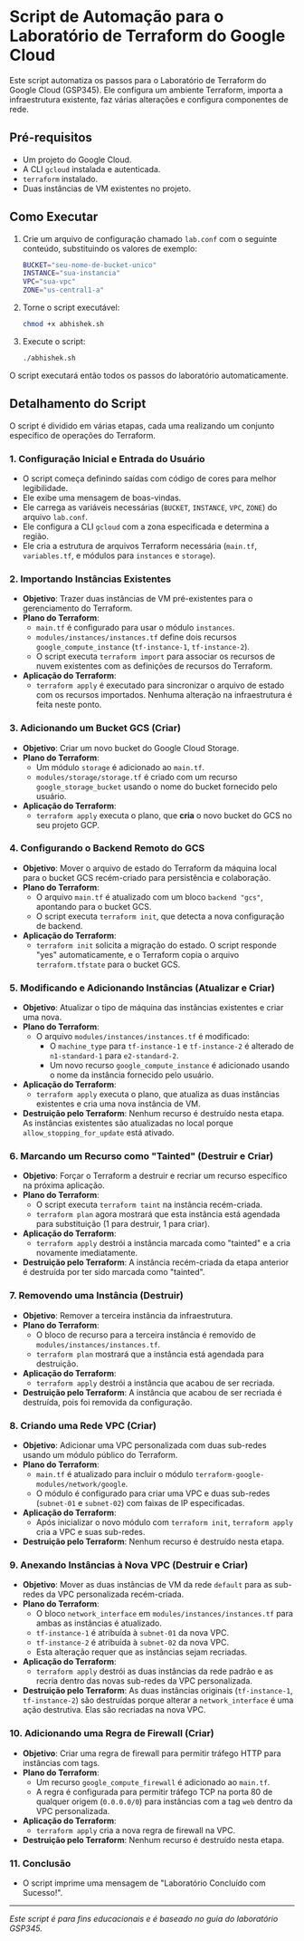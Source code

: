 # Script de Automação para o Laboratório de Terraform do Google Cloud

Este script automatiza os passos para o Laboratório de Terraform do Google Cloud (GSP345). Ele configura um ambiente Terraform, importa a infraestrutura existente, faz várias alterações e configura componentes de rede.

## Pré-requisitos

- Um projeto do Google Cloud.
- A CLI `gcloud` instalada e autenticada.
- `terraform` instalado.
- Duas instâncias de VM existentes no projeto.

## Como Executar

1.  Crie um arquivo de configuração chamado `lab.conf` com o seguinte conteúdo, substituindo os valores de exemplo:
    ```bash
    BUCKET="seu-nome-de-bucket-unico"
    INSTANCE="sua-instancia"
    VPC="sua-vpc"
    ZONE="us-central1-a"
    ```

2.  Torne o script executável:
    ```bash
    chmod +x abhishek.sh
    ```

3.  Execute o script:
    ```bash
    ./abhishek.sh
    ```

O script executará então todos os passos do laboratório automaticamente.

## Detalhamento do Script

O script é dividido em várias etapas, cada uma realizando um conjunto específico de operações do Terraform.

### 1. Configuração Inicial e Entrada do Usuário

- O script começa definindo saídas com código de cores para melhor legibilidade.
- Ele exibe uma mensagem de boas-vindas.
- Ele carrega as variáveis necessárias (`BUCKET`, `INSTANCE`, `VPC`, `ZONE`) do arquivo `lab.conf`.
- Ele configura a CLI `gcloud` com a zona especificada e determina a região.
- Ele cria a estrutura de arquivos Terraform necessária (`main.tf`, `variables.tf`, e módulos para `instances` e `storage`).

### 2. Importando Instâncias Existentes

- **Objetivo**: Trazer duas instâncias de VM pré-existentes para o gerenciamento do Terraform.
- **Plano do Terraform**:
  - `main.tf` é configurado para usar o módulo `instances`.
  - `modules/instances/instances.tf` define dois recursos `google_compute_instance` (`tf-instance-1`, `tf-instance-2`).
  - O script executa `terraform import` para associar os recursos de nuvem existentes com as definições de recursos do Terraform.
- **Aplicação do Terraform**:
  - `terraform apply` é executado para sincronizar o arquivo de estado com os recursos importados. Nenhuma alteração na infraestrutura é feita neste ponto.

### 3. Adicionando um Bucket GCS (Criar)

- **Objetivo**: Criar um novo bucket do Google Cloud Storage.
- **Plano do Terraform**:
  - Um módulo `storage` é adicionado ao `main.tf`.
  - `modules/storage/storage.tf` é criado com um recurso `google_storage_bucket` usando o nome do bucket fornecido pelo usuário.
- **Aplicação do Terraform**:
  - `terraform apply` executa o plano, que **cria** o novo bucket do GCS no seu projeto GCP.

### 4. Configurando o Backend Remoto do GCS

- **Objetivo**: Mover o arquivo de estado do Terraform da máquina local para o bucket GCS recém-criado para persistência e colaboração.
- **Plano do Terraform**:
  - O arquivo `main.tf` é atualizado com um bloco `backend "gcs"`, apontando para o bucket GCS.
  - O script executa `terraform init`, que detecta a nova configuração de backend.
- **Aplicação do Terraform**:
  - `terraform init` solicita a migração do estado. O script responde "yes" automaticamente, e o Terraform copia o arquivo `terraform.tfstate` para o bucket GCS.

### 5. Modificando e Adicionando Instâncias (Atualizar e Criar)

- **Objetivo**: Atualizar o tipo de máquina das instâncias existentes e criar uma nova.
- **Plano do Terraform**:
  - O arquivo `modules/instances/instances.tf` é modificado:
    - O `machine_type` para `tf-instance-1` e `tf-instance-2` é alterado de `n1-standard-1` para `e2-standard-2`.
    - Um novo recurso `google_compute_instance` é adicionado usando o nome da instância fornecido pelo usuário.
- **Aplicação do Terraform**:
  - `terraform apply` executa o plano, que atualiza as duas instâncias existentes e cria uma nova instância de VM.
- **Destruição pelo Terraform**: Nenhum recurso é destruído nesta etapa. As instâncias existentes são atualizadas no local porque `allow_stopping_for_update` está ativado.

### 6. Marcando um Recurso como "Tainted" (Destruir e Criar)

- **Objetivo**: Forçar o Terraform a destruir e recriar um recurso específico na próxima aplicação.
- **Plano do Terraform**:
  - O script executa `terraform taint` na instância recém-criada.
  - `terraform plan` agora mostrará que esta instância está agendada para substituição (1 para destruir, 1 para criar).
- **Aplicação do Terraform**:
  - `terraform apply` destrói a instância marcada como "tainted" e a cria novamente imediatamente.
- **Destruição pelo Terraform**: A instância recém-criada da etapa anterior é destruída por ter sido marcada como "tainted".

### 7. Removendo uma Instância (Destruir)

- **Objetivo**: Remover a terceira instância da infraestrutura.
- **Plano do Terraform**:
  - O bloco de recurso para a terceira instância é removido de `modules/instances/instances.tf`.
  - `terraform plan` mostrará que a instância está agendada para destruição.
- **Aplicação do Terraform**:
  - `terraform apply` destrói a instância que acabou de ser recriada.
- **Destruição pelo Terraform**: A instância que acabou de ser recriada é destruída, pois foi removida da configuração.

### 8. Criando uma Rede VPC (Criar)

- **Objetivo**: Adicionar uma VPC personalizada com duas sub-redes usando um módulo público do Terraform.
- **Plano do Terraform**:
  - `main.tf` é atualizado para incluir o módulo `terraform-google-modules/network/google`.
  - O módulo é configurado para criar uma VPC e duas sub-redes (`subnet-01` e `subnet-02`) com faixas de IP especificadas.
- **Aplicação do Terraform**:
  - Após inicializar o novo módulo com `terraform init`, `terraform apply` cria a VPC e suas sub-redes.
- **Destruição pelo Terraform**: Nenhum recurso é destruído nesta etapa.

### 9. Anexando Instâncias à Nova VPC (Destruir e Criar)

- **Objetivo**: Mover as duas instâncias de VM da rede `default` para as sub-redes da VPC personalizada recém-criada.
- **Plano do Terraform**:
  - O bloco `network_interface` em `modules/instances/instances.tf` para ambas as instâncias é atualizado.
  - `tf-instance-1` é atribuída à `subnet-01` da nova VPC.
  - `tf-instance-2` é atribuída à `subnet-02` da nova VPC.
  - Esta alteração requer que as instâncias sejam recriadas.
- **Aplicação do Terraform**:
  - `terraform apply` destrói as duas instâncias da rede padrão e as recria dentro das novas sub-redes da VPC personalizada.
- **Destruição pelo Terraform**: As duas instâncias originais (`tf-instance-1`, `tf-instance-2`) são destruídas porque alterar a `network_interface` é uma ação destrutiva. Elas são recriadas na nova VPC.

### 10. Adicionando uma Regra de Firewall (Criar)

- **Objetivo**: Criar uma regra de firewall para permitir tráfego HTTP para instâncias com tags.
- **Plano do Terraform**:
  - Um recurso `google_compute_firewall` é adicionado ao `main.tf`.
  - A regra é configurada para permitir tráfego TCP na porta 80 de qualquer origem (`0.0.0.0/0`) para instâncias com a tag `web` dentro da VPC personalizada.
- **Aplicação do Terraform**:
  - `terraform apply` cria a nova regra de firewall na VPC.
- **Destruição pelo Terraform**: Nenhum recurso é destruído nesta etapa.

### 11. Conclusão

- O script imprime uma mensagem de "Laboratório Concluído com Sucesso!".

---
*Este script é para fins educacionais e é baseado no guia do laboratório GSP345.*